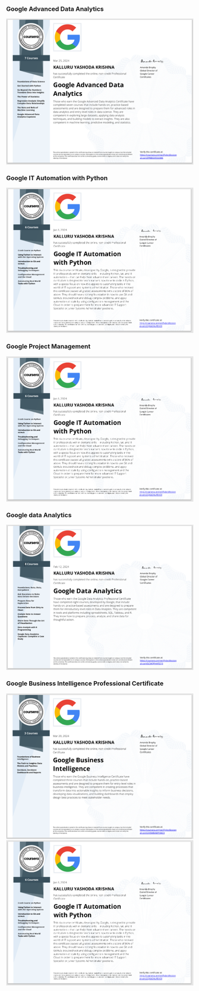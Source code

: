 
### Google Advanced Data Analytics

<img src="(pro) Google.png" alt="">


### Google IT Automation with Python
<img src="(pro.png" alt="">


### Google Project Management

<img src="(pro.png" alt="">


### Google data Analytics

<img src="Google data Analytics.png" alt="">


### Google Business Intelligence Professional Certificate

<img src="bi.png" alt="">


<img src="(pro.png" alt="">
